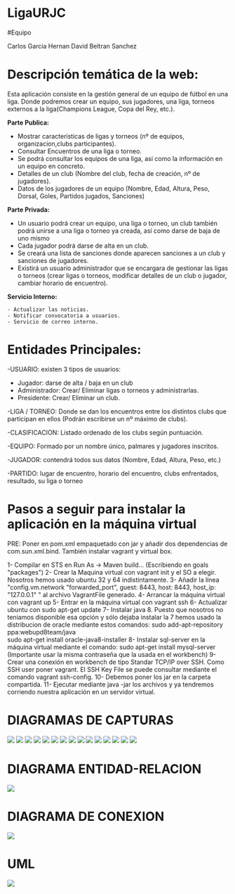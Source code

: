 

# LigaURJC

#Equipo

Carlos Garcia Hernan
David Beltran Sanchez
# Descripción temática de la web:
Esta aplicación consiste en la gestión general de un equipo de fútbol en una liga. Donde podremos crear un equipo, sus jugadores, una liga, torneos externos a la liga(Champions League, Copa del Rey, etc.).

 **Parte Publica:** 
  -	Mostrar características de ligas y torneos (nº de equipos, organizacion,clubs participantes).
  -	Consultar Encuentros de una liga o torneo.
  -	Se podrá consultar los equipos de una liga, así como la información en un equipo en concreto.
  -	Detalles de un club (Nombre del club, fecha de creación, nº de jugadores).
  -	Datos de los jugadores de un equipo (Nombre, Edad, Altura, Peso, Dorsal, Goles, Partidos jugados, Sanciones)

**Parte Privada:**
  -	Un usuario podrá crear un equipo, una liga o torneo, un club también podrá unirse a una liga o torneo ya creada, así como darse de baja de uno mismo 
  -	Cada jugador podrá darse de alta en un club.
  -	Se creará una lista de sanciones donde aparecen sanciones a un club y sanciones de jugadores.
  -	Existirá un usuario administrador que se encargara de gestionar las ligas o torneos (crear ligas o torneos, modificar detalles de un club o jugador, cambiar horario de encuentro).
  
  **Servicio Interno:**
 
    
    - Actualizar las noticias.
    - Notificar convocatoria a usuarios.
    - Servicio de correo interno.

# Entidades Principales:

  -USUARIO: existen 3 tipos de usuarios:
   -	Jugador: darse de alta / baja en un club
   -	Administrador: Crear/ Eliminar ligas o torneos y administrarlas. 
   -	Presidente: Crear/ Eliminar un club.
   
  -LIGA / TORNEO: Donde se dan los encuentros entre los distintos clubs que participan en ellos (Podrán escribirse un nº máximo de clubs).
  
  -CLASIFICACION: Listado ordenado de los clubs según puntuación.
  
  -EQUIPO: Formado por un nombre único, palmares y jugadores inscritos.
  
  -JUGADOR: contendrá todos sus datos (Nombre, Edad, Altura, Peso, etc.)
  
  -PARTIDO: lugar de encuentro, horario del encuentro, clubs enfrentados, resultado, su liga o torneo
  
  
# Pasos a seguir para instalar la aplicación en la máquina virtual

PRE: Poner en pom.xml empaquetado con jar y añadir dos dependencias de com.sun.xml.bind. También instalar vagrant y virtual box.

1- Compilar en STS en  Run As -> Maven build... (Escribiendo en goals "packages")
2- Crear la Maquina virtual con vagrant init y el SO a elegir. Nosotros hemos usado ubuntu 32 y 64 indistintamente.
3- Añadir la línea "config.vm.network "forwarded_port", guest: 8443, host: 8443, host_ip: "127.0.0.1" " al archivo VagrantFile generado.
4- Arrancar la máquina virtual con vagrant up
5- Entrar en la máquina virtual con vagrant ssh
6- Actualizar ubuntu con sudo apt-get update
7- Instalar java 8. Puesto que nosotros no teniamos disponible esa opción y sólo dejaba instalar la 7 hemos usado la distribucion de oracle mediante estos comandos: 
      sudo add-apt-repository ppa:webupd8team/java      
      sudo apt-get install oracle-java8-installer
8- Instalar sql-server en la máquina virtual mediante el comando: sudo apt-get install mysql-server (Importante usar la misma contraseña que la usada en el workbench)
9- Crear una conexión en workbench de tipo Standar TCP/IP over SSH. Como SSH user poner vagrant. El SSH Key File se puede consultar mediante el comando vagrant ssh-config. 
10- Debemos poner los jar en la carpeta compartida.
11- Ejecutar mediante java -jar los archivos y ya tendremos corriendo nuestra aplicación en un servidor virtual.
  
  
  
# DIAGRAMAS DE CAPTURAS

<img src="imagenesREADME/1-INICIO.jpg?raw=true"></img>
<img src="imagenesREADME/2-LIGAS.jpg?raw=true"></img>
<img src="imagenesREADME/3-LISTAR LIGAS.jpg?raw=true"></img>
<img src="imagenesREADME/4-LISTAR TORNEOS.jpg?raw=true"></img>
<img src="imagenesREADME/5-CREAR LIGAS Y TORNEOS.jpg?raw=true"></img>
<img src="imagenesREADME/6-CLUBS.jpg?raw=true"></img>
<img src="imagenesREADME/7-LISTAR CLUBS.jpg?raw=true"></img>
<img src="imagenesREADME/8-CONTACTAR CON CLUB.jpg?raw=true"></img>
<img src="imagenesREADME/9-CREAR CLUBS.jpg?raw=true"></img>
<img src="imagenesREADME/10-JUGADORES.jpg?raw=true"></img>
<img src="imagenesREADME/11-LISTAR JUGADOR.jpg?raw=true"></img>
<img src="imagenesREADME/12-CONTACTAR JUGADOR.jpg?raw=true"></img>
<img src="imagenesREADME/13-CREAR JUGADOR.jpg?raw=true"></img>
<img src="imagenesREADME/14-NOTICIAS.jpg?raw=true"></img>
<img src="imagenesREADME/15-CREAR NOTICIA.jpg?raw=true"></img>

# DIAGRAMA ENTIDAD-RELACION

<img src="imagenesREADME/Diagrama Entidad -Relacion.jpg?raw=true"></img>

# DIAGRAMA DE CONEXION

<img src="imagenesREADME/Diagrama de conexion.jpg?raw=true"></img>

# UML

<img src="imagenesREADME/UML.jpg?raw=true"></img>
